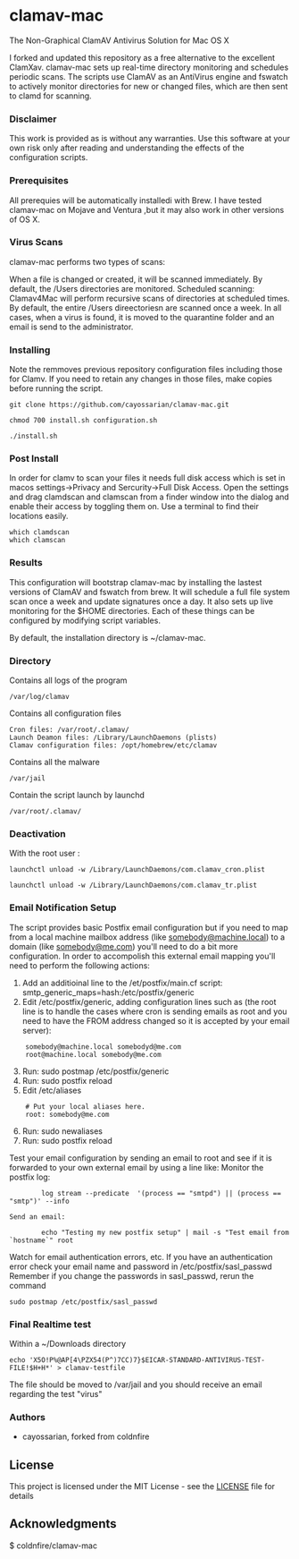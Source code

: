 
# clamav-mac

The Non-Graphical ClamAV Antivirus Solution for Mac OS X

I forked and updated this repository as a free alternative to the excellent ClamXav. clamav-mac sets up real-time directory monitoring and schedules periodic scans. The scripts use ClamAV as an AntiVirus engine and fswatch to actively monitor directories for new or changed files, which are then sent to clamd for scanning.

### Disclaimer
This work is provided as is without any warranties.  Use this software at your own risk only after reading and understanding the effects of the configuration scripts.

### Prerequisites

All prerequies will be automatically installedi with Brew. I have tested clamav-mac on Mojave and Ventura ,but it may also work in other versions of OS X.

### Virus Scans

clamav-mac performs two types of scans:

When a file is changed or created, it will be scanned immediately. By default, the /Users directories are monitored.
Scheduled scanning: Clamav4Mac will perform recursive scans of directories at scheduled times. By default, the entire /Users direectoriesn are scanned once a week.
In all cases, when a virus is found, it is moved to the quarantine folder and an email is send to the administrator.

### Installing
Note the remmoves previous repository configuration files including those for Clamv.  If you need to retain any changes in those files, make copies before running the script.

```
git clone https://github.com/cayossarian/clamav-mac.git
```

```
chmod 700 install.sh configuration.sh
```

```
./install.sh
```
### Post Install
In order for clamv to scan your files it needs full disk access which is set in macos settings->Privacy and Sercurity->Full Disk Access.  Open the settings and drag clamdscan and clamscan from a finder window into the dialog and enable their access by toggling them on.  Use a terminal to find their locations easily.
```
which clamdscan
which clamscan
```
### Results 
This configuration  will bootstrap clamav-mac by installing the lastest versions of ClamAV and fswatch from brew. It will schedule a full file system scan once a week and update signatures once a day. It also sets up live monitoring for the $HOME directories. Each of these things can be configured by modifying script variables.

By default, the installation directory is ~/clamav-mac.

### Directory

Contains all logs of the program

```
/var/log/clamav
```

Contains all configuration files

```
Cron files: /var/root/.clamav/
Launch Deamon files: /Library/LaunchDaemons (plists)
Clamav configuration files: /opt/homebrew/etc/clamav

```

Contains all the malware

```
/var/jail
```

Contain the script launch by launchd

```
/var/root/.clamav/
```

### Deactivation

With the root user :

```
launchctl unload -w /Library/LaunchDaemons/com.clamav_cron.plist
```

```
launchctl unload -w /Library/LaunchDaemons/com.clamav_tr.plist
```
### Email Notification Setup
The script provides basic Postfix email configuration but if you need to map from a local machine mailbox address (like somebody@machine.local) to a domain (like somebody@me.com) you'll need to do a bit more configuration. In order to accompolish this external email mapping you'll need to perform the following actions:
1) Add an additioinal line to the /et/postfix/main.cf script:  
	smtp_generic_maps=hash:/etc/postfix/generic 
2) Edit /etc/postfix/generic, adding configuration lines such as (the root line is to handle the cases where cron is sending emails as root and you need to have the FROM address changed so it is accepted by your email server):  
```
	somebody@machine.local somebodyd@me.com 
	root@machine.local somebody@me.com 
```
3) Run: sudo postmap /etc/postfix/generic
4) Run: sudo postfix reload
5) Edit /etc/aliases 
```
	# Put your local aliases here.
	root: somebody@me.com
```
6) Run: sudo newaliases 
7) Run: sudo postfix reload

Test your email configuration by sending an email to root and see if it is forwarded to your own external email by using a line like:
	Monitor the postfix log: 
```
		log stream --predicate  '(process == "smtpd") || (process == "smtp")' --info
```
	Send an email:
```
		echo "Testing my new postfix setup" | mail -s "Test email from `hostname`" root
```

Watch for email authentication errors, etc.  If you have an authentication error check your email name and password in /etc/postfix/sasl_passwd
Remember if you change the passwords in sasl_passwd, rerun the command
```
sudo postmap /etc/postfix/sasl_passwd
```

### Final Realtime test
Within a ~/Downloads directory
```
echo 'X5O!P%@AP[4\PZX54(P^)7CC)7}$EICAR-STANDARD-ANTIVIRUS-TEST-FILE!$H+H*' > clamav-testfile
```
The file should be moved to /var/jail and you should receive an email regarding the test "virus"

### Authors

* cayossarian, forked from coldnfire

## License

This project is licensed under the MIT License - see the [LICENSE](LICENSE) file for details

## Acknowledgments

$ coldnfire/clamav-mac

